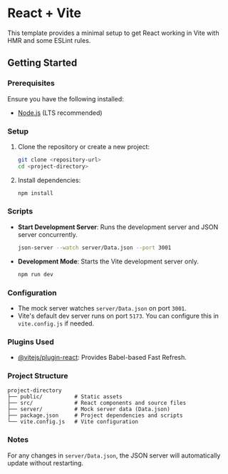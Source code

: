 # React + Vite

This template provides a minimal setup to get React working in Vite with HMR and some ESLint rules.

## Getting Started

### Prerequisites

Ensure you have the following installed:

- [Node.js](https://nodejs.org/) (LTS recommended)

### Setup

1. Clone the repository or create a new project:

   ```bash
   git clone <repository-url>
   cd <project-directory>
   ```

2. Install dependencies:
   ```bash
   npm install
   ```

### Scripts

- **Start Development Server**:
  Runs the development server and JSON server concurrently.

  ```bash
  json-server --watch server/Data.json --port 3001
  ```

- **Development Mode**:
  Starts the Vite development server only.
  ```bash
  npm run dev
  ```

### Configuration

- The mock server watches `server/Data.json` on port `3001`.
- Vite's default dev server runs on port `5173`. You can configure this in `vite.config.js` if needed.

### Plugins Used

- [@vitejs/plugin-react](https://github.com/vitejs/vite-plugin-react/blob/main/packages/plugin-react/README.md): Provides Babel-based Fast Refresh.

### Project Structure

```
project-directory
├── public/          # Static assets
├── src/             # React components and source files
├── server/          # Mock server data (Data.json)
├── package.json     # Project dependencies and scripts
└── vite.config.js   # Vite configuration
```

### Notes

For any changes in `server/Data.json`, the JSON server will automatically update without restarting.
